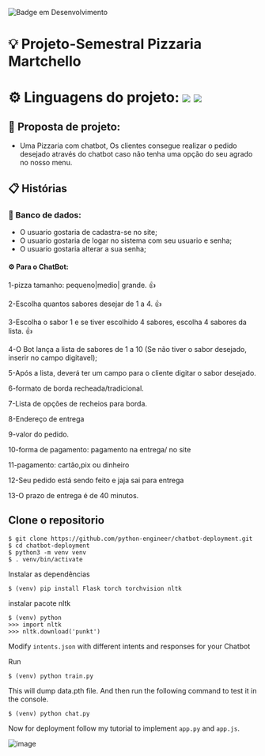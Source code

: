 ![Badge em Desenvolvimento](http://img.shields.io/static/v1?label=STATUS&message=EM%20DESENVOLVIMENTO&color=yellow&style=for-the-badge)



# 💡 Projeto-Semestral Pizzaria Martchello


# ⚙️ Linguagens do projeto: <img src="https://img.shields.io/badge/Python-3776AB?style=for-the-badge&logo=python&logoColor=white" />  <img src="https://img.shields.io/badge/JavaScript-323330?style=for-the-badge&logo=javascript&logoColor=F7DF1E)" />

## 🍕 Proposta de projeto: 
- Uma Pizzaria com chatbot, Os clientes consegue realizar o pedido desejado através do chatbot caso não tenha uma opção do seu agrado no nosso menu.




## 📋 Histórias

 ### 📁 Banco de dados:
- O usuario gostaria de cadastra-se no site;
- O usuario gostaria de logar no sistema com seu usuario e senha;
- O usuario gostaria alterar a sua senha;

 
 
 #### ⚙️ Para o ChatBot:
 
 
 1-pizza tamanho: pequeno|medio| grande. 👍
 
 2-Escolha quantos sabores desejar de 1 a 4. 👍
 
 3-Escolha o sabor 1 e se tiver escolhido 4 sabores, escolha 4 sabores da lista. 👍
 
 4-O Bot lança a lista de sabores de 1 a 10 (Se não tiver o sabor desejado, inserir no campo digitavel);
 
 5-Após a lista, deverá ter um campo para o cliente digitar o sabor desejado.
 
 6-formato de borda  recheada/tradicional.
 
 7-Lista de opções de recheios para borda.
 
 8-Endereço de entrega
 
 9-valor do pedido.
 
 10-forma de pagamento: pagamento na entrega/ no site
 
 11-pagamento: cartão,pix ou dinheiro
 
 12-Seu pedido está sendo feito  e jaja sai para entrega
 
 13-O prazo de entrega é de 40 minutos.
 
## Clone o repositorio
```
$ git clone https://github.com/python-engineer/chatbot-deployment.git
$ cd chatbot-deployment
$ python3 -m venv venv
$ . venv/bin/activate
```
Instalar as dependências
```
$ (venv) pip install Flask torch torchvision nltk
```
instalar pacote nltk
```
$ (venv) python
>>> import nltk
>>> nltk.download('punkt')
```
Modify `intents.json` with different intents and responses for your Chatbot

Run
```
$ (venv) python train.py
```
This will dump data.pth file. And then run
the following command to test it in the console.
```
$ (venv) python chat.py
```

Now for deployment follow my tutorial to implement `app.py` and `app.js`.


![image](https://user-images.githubusercontent.com/95653155/199626501-6ba81eab-fad3-4f62-932e-ebfe6c5db7c8.png)


